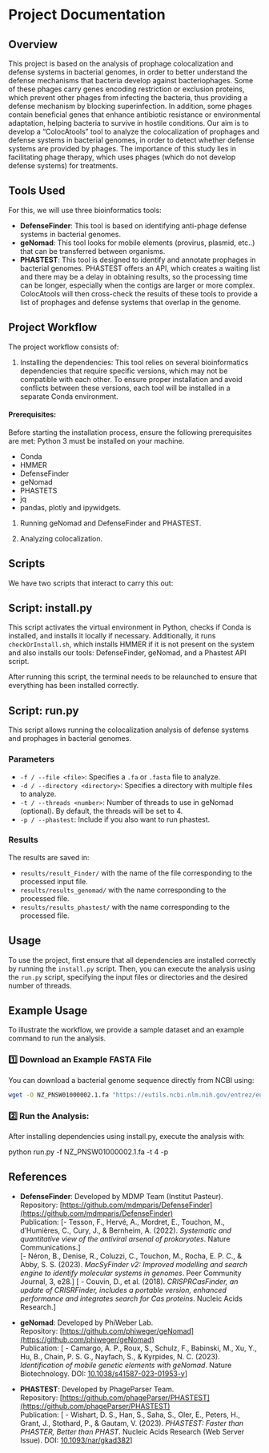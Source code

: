 # Project Documentation

## Overview

This project is based on the analysis of prophage colocalization and defense systems in bacterial genomes, in order to better understand the defense mechanisms that bacteria develop against bacteriophages. Some of these phages carry genes encoding restriction or exclusion proteins, which prevent other phages from infecting the bacteria, thus providing a defense mechanism by blocking superinfection. In addition, some phages contain beneficial genes that enhance antibiotic resistance or environmental adaptation, helping bacteria to survive in hostile conditions.
Our aim is to develop a “ColocAtools” tool to analyze the colocalization of prophages and defense systems in bacterial genomes, in order to detect whether defense systems are provided by phages. The importance of this study lies in facilitating phage therapy, which uses phages (which do not develop defense systems) for treatments.
## Tools Used

For this, we will use three bioinformatics tools:

- **DefenseFinder**: This tool is based on identifying anti-phage defense systems in bacterial genomes.
- **geNomad**: This tool looks for mobile elements (provirus, plasmid, etc..) that can be transferred between organisms.
- **PHASTEST**: This tool is designed to identify and annotate prophages in bacterial genomes. PHASTEST offers an API, which creates a waiting list and there may be a delay in obtaining results, so the processing time can be longer, especially when the contigs are larger or more complex.
ColocAtools will then cross-check the results of these tools to provide a list of prophages and defense systems that overlap in the genome.
## Project Workflow

The project workflow consists of:

1. Installing the dependencies:
This tool relies on several bioinformatics dependencies that require specific versions, which may not be compatible with each other. To ensure proper installation and avoid conflicts between these versions, each tool will be installed in a separate Conda environment.
#### Prerequisites:
Before starting the installation process, ensure the following prerequisites are met:
Python 3 must be installed on your machine.
   - Conda
   - HMMER
   - DefenseFinder 
   - geNomad
   - PHASTETS
   - jq
   - pandas, plotly and ipywidgets.

1. Running geNomad and DefenseFinder and PHASTEST.

2. Analyzing colocalization.

## Scripts

We have two scripts that interact to carry this out:


## Script: install.py

This script activates the virtual environment in Python, checks if Conda is installed, and installs it locally if necessary. Additionally, it runs `checkOrInstall.sh`, which installs HMMER if it is not present on the system and also installs our tools: DefenseFinder, geNomad, and a Phastest API script. 

After running this script, the terminal needs to be relaunched to ensure that everything has been installed correctly.


## Script: run.py

This script allows running the colocalization analysis of defense systems and prophages in bacterial genomes.

### Parameters

- `-f / --file <file>`: Specifies a `.fa` or `.fasta` file to analyze.
- `-d / --directory <directory>`: Specifies a directory with multiple files to analyze.
- `-t / --threads <number>`: Number of threads to use in geNomad (optional). By default, the threads will be set to 4.
- `-p / --phastest`: Include if you also want to run phastest. 
### Results

The results are saved in:
- `results/result_Finder/` with the name of the file corresponding to the processed input file.
- `results/results_genomad/` with the name corresponding to the processed file.
- `results/results_phastest/` with the name corresponding to the processed file.


## Usage

To use the project, first ensure that all dependencies are installed correctly by running the `install.py` script. Then, you can execute the analysis using the `run.py` script, specifying the input files or directories and the desired number of threads.

## Example Usage

To illustrate the workflow, we provide a sample dataset and an example command to run the analysis.
### 1️⃣ Download an Example FASTA File
You can download a bacterial genome sequence directly from NCBI using:

```bash
wget -O NZ_PNSW01000002.1.fa "https://eutils.ncbi.nlm.nih.gov/entrez/eutils/efetch.fcgi?db=nuccore&id=NZ_PNSW01000002.1&rettype=fasta&retmode=text"
```
### 2️⃣ Run the Analysis:
After installing dependencies using install.py, execute the analysis with:

python run.py -f NZ_PNSW01000002.1.fa -t 4 -p


## References

- **DefenseFinder**: Developed by MDMP Team (Institut Pasteur).  
  Repository: [https://github.com/mdmparis/DefenseFinder](https://github.com/mdmparis/DefenseFinder)  
  Publication: 
  [- Tesson, F., Hervé, A., Mordret, E., Touchon, M., d’Humières, C., Cury, J., & Bernheim, A. (2022). *Systematic and quantitative view of the antiviral arsenal of prokaryotes*. Nature Communications.]  
  [- Néron, B., Denise, R., Coluzzi, C., Touchon, M., Rocha, E. P. C., & Abby, S. S. (2023). *MacSyFinder v2: Improved modelling and search engine to identify molecular systems in genomes*. Peer Community Journal, 3, e28.]
  [  - Couvin, D., et al. (2018). *CRISPRCasFinder, an update of CRISRFinder, includes a portable version, enhanced performance and integrates search for Cas proteins*. Nucleic Acids Research.] 

- **geNomad**: Developed by PhiWeber Lab.  
  Repository: [https://github.com/phiweger/geNomad](https://github.com/phiweger/geNomad)  
  Publication: [  - Camargo, A. P., Roux, S., Schulz, F., Babinski, M., Xu, Y., Hu, B., Chain, P. S. G., Nayfach, S., & Kyrpides, N. C. (2023). *Identification of mobile genetic elements with geNomad*. Nature Biotechnology. DOI: [10.1038/s41587-023-01953-y](https://doi.org/10.1038/s41587-023-01953-y)]  

- **PHASTEST**: Developed by PhageParser Team.  
  Repository: [https://github.com/phageParser/PHASTEST](https://github.com/phageParser/PHASTEST)  
  Publication: [ - Wishart, D. S., Han, S., Saha, S., Oler, E., Peters, H., Grant, J., Stothard, P., & Gautam, V. (2023). *PHASTEST: Faster than PHASTER, Better than PHAST*. Nucleic Acids Research (Web Server Issue). DOI: [10.1093/nar/gkad382](https://doi.org/10.1093/nar/gkad382)]  
